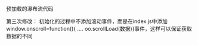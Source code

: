 预加载的瀑布流代码

第三次修改：
初始化的过程中不添加滚动事件，而是在index.js中添加window.onscroll=function(){ ....  oo.scrollLoad(数据)}事件，这样可以保证获取数据的不同
